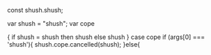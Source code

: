 const shush.shush;

var shush = "shush";
var cope

{ if shush = shush then shush
  else shush
}
case cope
  if (args[0] === 'shush'){
    shush.cope.cancelled(shush);
  }else{
